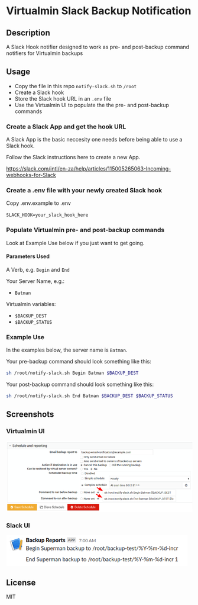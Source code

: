 # Virtualmin Slack Backup Notification

## Description

A Slack Hook notifier designed to work as pre- and post-backup command notifiers for Virtualmin backups

## Usage

- Copy the file in this repo `notify-slack.sh` to `/root`
- Create a Slack hook
- Store the Slack hook URL in an `.env` file
- Use the Virtualmin UI to populate the the pre- and post-backup commands

### Create a Slack App and get the hook URL

A Slack App is the basic neccesity one needs before being able to use a Slack hook.

Follow the Slack instructions here to create a new App.

https://slack.com/intl/en-za/help/articles/115005265063-Incoming-webhooks-for-Slack

### Create a .env file with your newly created Slack hook

Copy .env.example to .env

`SLACK_HOOK=your_slack_hook_here`

### Populate Virtualmin pre- and post-backup commands

Look at Example Use below if you just want to get going.

#### Parameters Used

A Verb, e.g. `Begin` and `End`

Your Server Name, e.g.:
- `Batman`

Virtualmin variables:
- `$BACKUP_DEST`
- `$BACKUP_STATUS`

### Example Use

In the examples below, the server name is `Batman`.


Your pre-backup command should look something like this:
```bash
sh /root/notify-slack.sh Begin Batman $BACKUP_DEST
```

Your post-backup command should look something like this:
```bash
sh /root/notify-slack.sh End Batman $BACKUP_DEST $BACKUP_STATUS
```

## Screenshots

### Virtualmin UI

![Alt text](virtualmin_ui_screenshot.png?raw=true "Virtualmin UI / Pre- and Post-Backup Commands")

### Slack UI

![Alt text](virtualmin_slack_notification_screenshot.png?raw=true "Slack Notifications")

## License

MIT

